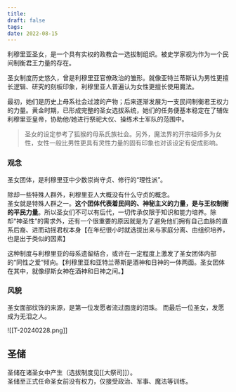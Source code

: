 ```yaml
---
title: 
draft: false
tags: 
date: 2022-08-15
---
```

利穆里亚圣女，是一个具有实权的政教合一选拔制组织。被史学家视为作为一个民间制衡君王力量的存在。


圣女制度历史悠久，曾是利穆里亚官僚政治的雏形。就像亚特兰蒂斯认为男性更擅长逻辑、研究的刻板印象，利穆里亚人普遍认为女性更擅长使用魔法。

最初，她们是历史上母系社会过渡的产物；后来逐渐发展为一支民间制衡君王权力的力量。黄金时期，已形成完整的圣女选拔系统，她们的任务便基本稳定在了辅佐利穆里亚皇帝，协助他/她进行祭祀大仪、操练术士军队的范围中。

   >圣女的设定参考了狐猴的母系氏族社会。另外，魔法界的开宗祖师多为女性，女性一般比男性更具有灵性力量的固有印象也对该设定有促成影响。

### 观念
圣女团体，是利穆里亚中少数崇尚守贞、修行的“理性派”。

除却一些特殊人群外，利穆里亚人大概没有什么守贞的概念。  
圣女就是特殊人群之一。**这个团体代表着民间的、神秘主义的力量，是与王权制衡的平民力量**。所以圣女们不可以有后代，一切传承仅限于知识和能力培养。除却“神圣性”的需求外，还有一个很重要的原因就是为了避免他们拥有自己血脉的直系后裔、进而动摇君权本身【在年纪很小时就选拔出来与家庭分离、由组织培养，也是出于类似的因素】

这种制度与利穆里亚的母系遗留结合，或许在一定程度上激发了圣女团体内部的“同性之爱”倾向。【利穆里亚和亚特兰蒂斯是酒神和日神的一体两面。圣女团体在其中，就像缪斯女神在酒神和日神之间。】

### 风貌
圣女面部纹饰的来源，是第一位发愿者流过面庞的泪珠。 而最后一位圣女，发愿成为无泪之人。

![[T-20240228.png]]


## 圣储
圣储在诸圣女中产生（选拔制度见[[大祭司]]）。  
圣储至正式任命圣女前没有权力，仅接受政治、军事、魔法等训练。